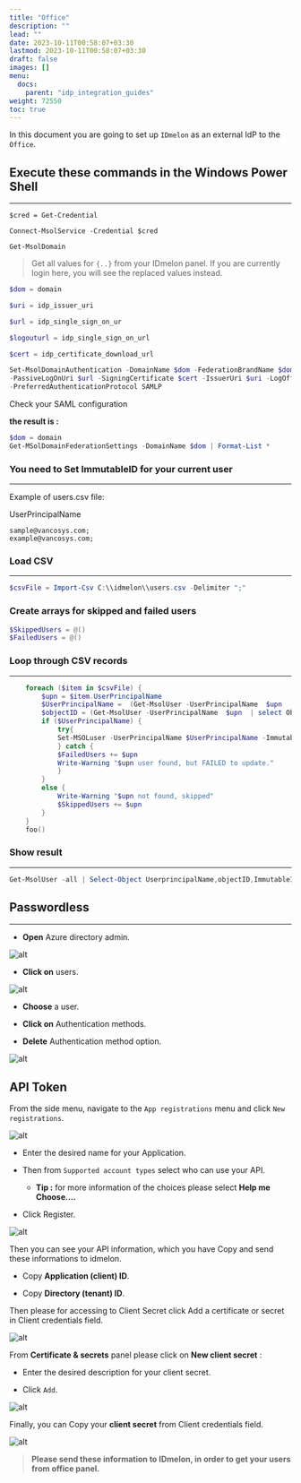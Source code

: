 ```yaml
---
title: "Office"
description: ""
lead: ""
date: 2023-10-11T00:58:07+03:30
lastmod: 2023-10-11T00:58:07+03:30
draft: false
images: []
menu:
  docs:
    parent: "idp_integration_guides"
weight: 72550
toc: true
---
```


In this document you are going to set up `IDmelon` as an external IdP to the `Office`.

## Execute these commands in the Windows Power Shell

---

`$cred = Get-Credential`

`Connect-MsolService -Credential $cred`

`Get-MsolDomain`

> Get all values for `{..}` from your IDmelon panel.
> If you are currently login here, you will see the replaced values instead.

```powershell
$dom = domain

$uri = idp_issuer_uri

$url = idp_single_sign_on_ur

$logouturl = idp_single_sign_on_url

$cert = idp_certificate_download_url
```

```powershell
Set-MsolDomainAuthentication -DomainName $dom -FederationBrandName $dom -Authentication Federated
-PassiveLogOnUri $url -SigningCertificate $cert -IssuerUri $uri -LogOffUri $logouturl
-PreferredAuthenticationProtocol SAMLP
```

Check your SAML configuration

**the result is :**

```powershell
$dom = domain
Get-MSolDomainFederationSettings -DomainName $dom | Format-List *
```

### You need to Set ImmutableID for your current user

---

Example of users.csv file:

UserPrincipalName

```csv
sample@vancosys.com;
example@vancosys.com;
```

### Load CSV

---

```powershell
$csvFile = Import-Csv C:\\idmelon\\users.csv -Delimiter ";"
```

### Create arrays for skipped and failed users

```powershell
$SkippedUsers = @()
$FailedUsers = @()
```

### Loop through CSV records

---

```powershell
    foreach ($item in $csvFile) {
        $upn = $item.UserPrincipalName
        $UserPrincipalName =  (Get-MsolUser -UserPrincipalName  $upn  | select UserPrincipalName).UserPrincipalName
        $objectID = (Get-MsolUser -UserPrincipalName  $upn  | select ObjectId).ObjectId.Guid
        if ($UserPrincipalName) {
            try{
            Set-MSOLuser -UserPrincipalName $UserPrincipalName -ImmutableID $objectID
            } catch {
            $FailedUsers += $upn
            Write-Warning "$upn user found, but FAILED to update."
            }
        }
        else {
            Write-Warning "$upn not found, skipped"
            $SkippedUsers += $upn
        }
    }
    foo()
```

### Show result

---

```powershell
Get-MsolUser -all | Select-Object UserprincipalName,objectID,ImmutableID
```

## Passwordless

---

- **Open** Azure directory admin.

![alt](/images/vendor/sso/office_passless.png)

- **Click on** users.

![alt](/images/vendor/sso/office_passless1.png)

- **Choose** a user.

- **Click on** Authentication methods.

- **Delete** Authentication method option.

![alt](/images/vendor/sso/office_passless2.png)

## API Token

From the side menu, navigate to the `App registrations` menu and click `New registrations`.

![alt](/images/vendor/sso/office_token_01.png)

- Enter the desired name for your Application.

- Then from `Supported account types` select who can use your API.

  - **Tip :** for more information of the choices please select **Help me Choose....**

- Click Register.

![alt](/images/vendor/sso/office_token_02.png)

Then you can see your API information, which you have Copy and send these informations to idmelon.

- Copy **Application (client) ID**.

- Copy **Directory (tenant) ID**.

Then please for accessing to Client Secret click Add a certificate or secret in Client credentials field.

![alt](/images/vendor/sso/office_token_03.png)

From **Certificate & secrets** panel please click on **New client secret** :

- Enter the desired description for your client secret.

- Click `Add`.

![alt](/images/vendor/sso/office_token_04.png)

Finally, you can Copy your **client secret** from Client credentials field.

![alt](/images/vendor/sso/office_token_05.png)

> **Please send these information to IDmelon, in order to get your users from office panel.**
